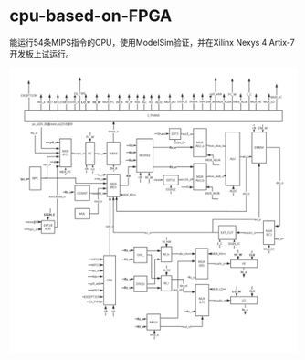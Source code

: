 # cpu-based-on-FPGA
能运行54条MIPS指令的CPU，使用ModelSim验证，并在Xilinx Nexys 4 Artix-7开发板上试运行。

![CPU结构图](structure/cpu.png)
